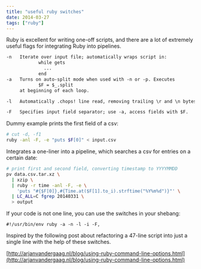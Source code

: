 ```yaml
---
title: "useful ruby switches"
date: 2014-03-27
tags: ["ruby"]
---
```


Ruby is excellent for writing one-off scripts, and there are a lot of extremely useful flags for integrating Ruby into pipelines.

```txt
-n   Iterate over input file; automatically wraps script in:
            while gets
              ...
            end
-a   Turns on auto-split mode when used with -n or -p. Executes 
            $F = $_.split
     at beginning of each loop.

-l   Automatically .chops! line read, removing trailing \r and \n bytes.

-F   Specifies input field separator; use -a, access fields with $F.
```

Dummy example prints the first field of a csv:

```bash
# cut -d, -f1
ruby -anl -F, -e "puts $F[0]" < input.csv
```


Integrates a one-liner into a pipeline, which searches a csv for entries on a certain date:

```bash
# print first and second field, converting timestamp to YYYYMMDD
pv data.csv.tar.xz \
  | xzip \
  | ruby -r time -anl -F, -e \
    'puts "#{$F[0]},#{Time.at($F[1].to_i).strftime("%Y%m%d")}"' \
  | LC_ALL=C fgrep 20140331 \
  > output

```

If your code is not one line, you can use the switches in your shebang:
```
#!/usr/bin/env ruby -a -n -l -i -F,
```

Inspired by the following post about refactoring a 47-line script into just a single line with the help of these switches.

[http://arjanvandergaag.nl/blog/using-ruby-command-line-options.html](http://arjanvandergaag.nl/blog/using-ruby-command-line-options.html)
